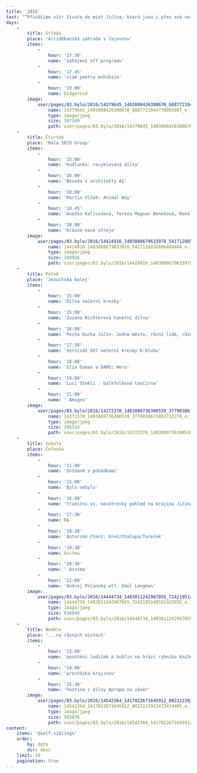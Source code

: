 ```yaml
---
title: '2016'
text: "“Přinášíme vítr života do míst Jičína, která jsou i přes své nesporné hodnoty opomíjena a nevyužívana - každý den se budeme nacházet v jiném prostoru a to ve farské zahradě, v hale SecoGroup, jezuistké koleji a na Čeřovce. Místa oslavníme přednáškami, divadlem, kreativitou, hudbou a tancem. V neděli to pak zakončíme krásnou procházkou krásným krajem kolem Jičína.” Tak hlásal letáček nultého ročníku off (vedlejšího) programu festivalu Jičín - město pohádky, který se uskutečnil v termínu 7. - 11. 9. 2016 v různých lokalitách města Jičína. Celý program byl zaštítěn oficiálním festivalem a mohl vzniknout hlavně díky jeho podpoře. Cílem tohoto off programu bylo obohatit festival o další druhy umění a hlavně objevovat nová místa, která nepatří mezi klasické lokality festivalu JMP.Program Jinčího činu byl vytvářen s důrazem na různorodost a přístupnost všem diváckým kategoriím - od dětí po seniory. Další důležitou součástí byla edukativní část přednášek a diskuzí o městě Jičíně - architektuře, krajině, urbanismu a kulturních aktivitách. Jedním z důležitých cílů festivalu bylo vyprodukovat, co nejméně odpadu a ukázat tak veřejnosti možnost ekologicky zodpovědnového pořádání kulturních akcí.  \r\n\r\nPo pár letech můžeme jako pořadatelé zhodnotit, že program to byl velmi rozmanitý, možná až trochu moc, děti přišli, seniorů moc ne. Ale hlavní bylo, že návštěvníci přišli a byli spokojení. To nás motivovala ve festivalu pokračovat i v dalších letech.. \r\n"
days:
    -
        title: Středa
        place: 'Arciděkanská zahrada s čajovnou'
        items:
            -
                hour: '17.30'
                name: 'zahájení off programu'
            -
                hour: '17.45'
                name: 'slam poetry exhibice'
            -
                hour: '19.00'
                name: Didgeroid
        image:
            user/pages/03.bylo/2016/14379645_1403808426300670_6887721044770005087_o.jpg:
                name: 14379645_1403808426300670_6887721044770005087_o.jpg
                type: image/jpeg
                size: 397309
                path: user/pages/03.bylo/2016/14379645_1403808426300670_6887721044770005087_o.jpg
    -
        title: Čtvrtek
        place: 'Hala SECO Group'
        items:
            -
                hour: '15.00'
                name: 'Kudlanka: recyklovaná dílna'
            -
                hour: '16.00'
                name: 'Beseda s architekty A1'
            -
                hour: '18:00'
                name: 'Martin Vlček: Animal Way'
            -
                hour: '18.45'
                name: 'Anežka Kalivodová, Tereza Magnan Benešová, René Vitvar: Práce'
            -
                hour: '20.00'
                name: 'Krásné nové stroje'
        image:
            user/pages/03.bylo/2016/14424916_1403808679633978_5417128656606480404_o.jpg:
                name: 14424916_1403808679633978_5417128656606480404_o.jpg
                type: image/jpeg
                size: 168926
                path: user/pages/03.bylo/2016/14424916_1403808679633978_5417128656606480404_o.jpg
    -
        title: Pátek
        place: 'Jezuitská kolej'
        items:
            -
                hour: '15:00'
                name: 'Dílna večerní kresby'
            -
                hour: '15:00'
                name: 'Zuzana Richterová taneční dílna'
            -
                hour: '16:00'
                name: 'Pecha Kucha Jičín- Jedno město, různí lidé, různé obory, různé projekty, sny a nápady.'
            -
                hour: '17:30'
                name: 'Vernisáž děl večerní kresby K-klubu'
            -
                hour: '18:00'
                name: 'Elia Dumas a DAMU: Hero'
            -
                hour: '19:00'
                name: 'Luci Stehli : balkfolková tančírna'
            -
                hour: '21:00'
                name: ' Amigos'
        image:
            user/pages/03.bylo/2016/14372370_1403809736300539_3779038615882732278_o.jpg:
                name: 14372370_1403809736300539_3779038615882732278_o.jpg
                type: image/jpeg
                size: 266314
                path: user/pages/03.bylo/2016/14372370_1403809736300539_3779038615882732278_o.jpg
    -
        title: Sobota
        place: Čeřovka
        items:
            -
                hour: '11.00'
                name: 'Snídaně s pohádkami'
            -
                hour: '15.00'
                name: 'Bylo nebylo'
            -
                hour: '16.00'
                name: 'Tradiční vs. novátroský pohled na krajinu Jičína. '
            -
                hour: '17:30'
                name: RA
            -
                hour: '18:30'
                name: 'Autorské čtení: Ureš/Chalupa/Tureček'
            -
                hour: '19:30'
                name: Asstma
            -
                hour: '20:30'
                name: ' Asstma'
            -
                hour: '22:00'
                name: 'Andrej Polanský wtf. Emül Langman'
        image:
            user/pages/03.bylo/2016/14444734_1403811242967055_7242195148552325832_o.jpg:
                name: 14444734_1403811242967055_7242195148552325832_o.jpg
                type: image/jpeg
                size: 634949
                path: user/pages/03.bylo/2016/14444734_1403811242967055_7242195148552325832_o.jpg
    -
        title: Neděle
        place: '...na různých místech'
        items:
            -
                hour: '13:00'
                name: 'pouštění lodiček a bublin na hrázi rybníka Kníže za doprovodu Jezinek'
            -
                hour: '14:00'
                name: 'procházka krajinou'
            -
                hour: '15:30'
                name: 'hostina z dílny Apropa na závěr'
        image:
            user/pages/03.bylo/2016/14542364_1417022671645912_8023223921472474485_o.jpg:
                name: 14542364_1417022671645912_8023223921472474485_o.jpg
                type: image/jpeg
                size: 503076
                path: user/pages/03.bylo/2016/14542364_1417022671645912_8023223921472474485_o.jpg
content:
    items: '@self.siblings'
    order:
        by: date
        dir: desc
    limit: 10
    pagination: true
---
```


